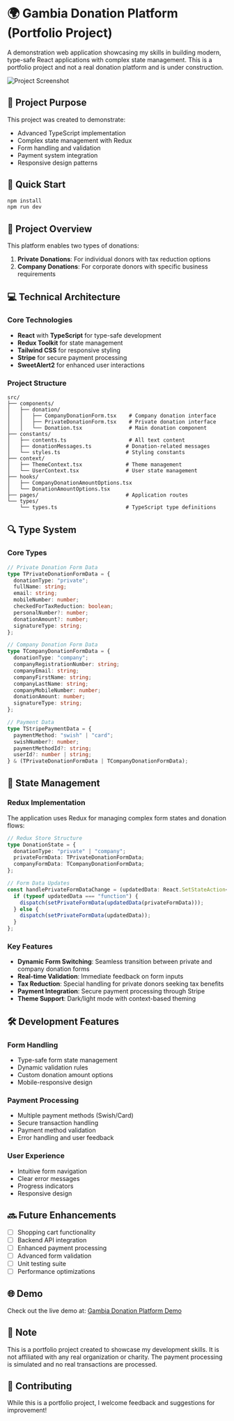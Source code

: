 # 🌍 Gambia Donation Platform (Portfolio Project)

A demonstration web application showcasing my skills in building modern, type-safe React applications with complex state management. This is a portfolio project and not a real donation platform and is under construction.

![Project Screenshot](./src/assets/donationForm.png)

## 🎯 Project Purpose
This project was created to demonstrate:
- Advanced TypeScript implementation
- Complex state management with Redux
- Form handling and validation
- Payment system integration
- Responsive design patterns

## 🚀 Quick Start

```bash
npm install
npm run dev
```

## 🎯 Project Overview

This platform enables two types of donations:
1. **Private Donations**: For individual donors with tax reduction options
2. **Company Donations**: For corporate donors with specific business requirements

## 💻 Technical Architecture

### Core Technologies
- **React** with **TypeScript** for type-safe development
- **Redux Toolkit** for state management
- **Tailwind CSS** for responsive styling
- **Stripe** for secure payment processing
- **SweetAlert2** for enhanced user interactions

### Project Structure
```
src/
├── components/
│   ├── donation/
│   │   ├── CompanyDonationForm.tsx    # Company donation interface
│   │   ├── PrivateDonationForm.tsx    # Private donation interface
│   │   └── Donation.tsx               # Main donation component
├── constants/
│   ├── contents.ts                    # All text content
│   ├── donationMessages.ts           # Donation-related messages
│   └── styles.ts                     # Styling constants
├── context/
│   ├── ThemeContext.tsx              # Theme management
│   └── UserContext.tsx               # User state management
├── hooks/
│   ├── CompanyDonationAmountOptions.tsx
│   └── DonationAmountOptions.tsx
├── pages/                            # Application routes
└── types/
    └── types.ts                      # TypeScript type definitions
```

## 🔍 Type System

### Core Types
```typescript
// Private Donation Form Data
type TPrivateDonationFormData = {
  donationType: "private";
  fullName: string;
  email: string;
  mobileNumber: number;
  checkedForTaxReduction: boolean;
  personalNumber?: number;
  donationAmount?: number;
  signatureType: string;
};

// Company Donation Form Data
type TCompanyDonationFormData = {
  donationType: "company";
  companyRegistrationNumber: string;
  companyEmail: string;
  companyFirstName: string;
  companyLastName: string;
  companyMobileNumber: number;
  donationAmount: number;
  signatureType: string;
};

// Payment Data
type TStripePaymentData = {
  paymentMethod: "swish" | "card";
  swishNumber?: number;
  paymentMethodId?: string;
  userId?: number | string;
} & (TPrivateDonationFormData | TCompanyDonationFormData);
```

## 🧠 State Management

### Redux Implementation
The application uses Redux for managing complex form states and donation flows:

```typescript
// Redux Store Structure
type DonationState = {
  donationType: "private" | "company";
  privateFormData: TPrivateDonationFormData;
  companyFormData: TCompanyDonationFormData;
};

// Form Data Updates
const handlePrivateFormDataChange = (updatedData: React.SetStateAction<TPrivateDonationFormData>) => {
  if (typeof updatedData === "function") {
    dispatch(setPrivateFormData(updatedData(privateFormData)));
  } else {
    dispatch(setPrivateFormData(updatedData));
  }
};
```

### Key Features
- **Dynamic Form Switching**: Seamless transition between private and company donation forms
- **Real-time Validation**: Immediate feedback on form inputs
- **Tax Reduction**: Special handling for private donors seeking tax benefits
- **Payment Integration**: Secure payment processing through Stripe
- **Theme Support**: Dark/light mode with context-based theming

## 🛠️ Development Features

### Form Handling
- Type-safe form state management
- Dynamic validation rules
- Custom donation amount options
- Mobile-responsive design

### Payment Processing
- Multiple payment methods (Swish/Card)
- Secure transaction handling
- Payment method validation
- Error handling and user feedback

### User Experience
- Intuitive form navigation
- Clear error messages
- Progress indicators
- Responsive design

## 🔜 Future Enhancements
- [ ] Shopping cart functionality
- [ ] Backend API integration
- [ ] Enhanced payment processing
- [ ] Advanced form validation
- [ ] Unit testing suite
- [ ] Performance optimizations

## 🌐 Demo
Check out the live demo at: [Gambia Donation Platform Demo](https://main.d1nkv9r7zy7zdb.amplifyapp.com)

## 📝 Note
This is a portfolio project created to showcase my development skills. It is not affiliated with any real organization or charity. The payment processing is simulated and no real transactions are processed.

## 🤝 Contributing
While this is a portfolio project, I welcome feedback and suggestions for improvement!
